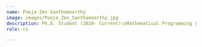 ```yaml
---
name: Pooja Zen Santhamoorthy
image: images/Pooja_Zen_Santhamoorthy.jpg
description: Ph.D. Student (2020- Current)\nMathematical Programming | Solution Approaches | Process Simulation | Carbon Capture | Sand Management\npzs0074@auburn.edu
role: cs

---
```


